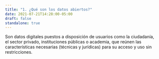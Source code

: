 ```yaml
---
title: "1. ¿Qué son los datos abiertos?"
date: 2021-07-21T14:28:00-05:00
draft: false
standalone: true
---
```


Son datos digitales puestos a disposición de usuarios como la ciudadanía, el sector privado, instituciones públicas o academia, que reúnen las características necesarias (técnicas y jurídicas) para su acceso y uso sin restricciones.
